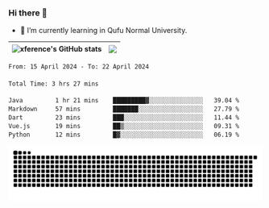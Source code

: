 ### Hi there 👋

<!--
**xference/xference** is a ✨ _special_ ✨ repository because its `README.md` (this file) appears on your GitHub profile.

Here are some ideas to get you started:

- 🔭 I’m currently working on ...

- 👯 I’m looking to collaborate on ...
- 🤔 I’m looking for help with ...
- 💬 Ask me about ...
- 📫 How to reach me: ...
- 😄 Pronouns: ...
- ⚡ Fun fact: ...
-->
- 🌱 I’m currently learning in Qufu Normal University.


| <img src="https://github-readme-stats.vercel.app/api?username=xference&show_icons=true&theme=ambient_gradient" alt="xference's GitHub stats" align="center"/> | <img src="https://github-readme-streak-stats.herokuapp.com/?user=xference"  style="zoom:100%;" align="center"/> |
| ------------------------------------------------------------ | ------------------------------------------------------------ |

<!--START_SECTION:waka-->

```txt
From: 15 April 2024 - To: 22 April 2024

Total Time: 3 hrs 27 mins

Java         1 hr 21 mins    █████████▓░░░░░░░░░░░░░░░   39.04 %
Markdown     57 mins         ███████░░░░░░░░░░░░░░░░░░   27.79 %
Dart         23 mins         ███░░░░░░░░░░░░░░░░░░░░░░   11.44 %
Vue.js       19 mins         ██▒░░░░░░░░░░░░░░░░░░░░░░   09.31 %
Python       12 mins         █▓░░░░░░░░░░░░░░░░░░░░░░░   06.19 %
```

<!--END_SECTION:waka-->

<picture>
  <source media="(prefers-color-scheme: dark)" srcset="https://raw.githubusercontent.com/xference/xference/output/github-contribution-grid-snake-dark.svg" />
  <source media="(prefers-color-scheme: light)" srcset="https://raw.githubusercontent.com/xference/xference/output/github-contribution-grid-snake.svg" />
  <img alt="github-snake" src="https://raw.githubusercontent.com/xference/xference/output/github-contribution-grid-snake.svg" />
</picture>
